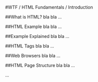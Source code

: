 #WTF / HTML Fundamentals / Introduction

##What is HTML?
bla bla ...  

##HTML Example
bla bla ...  

##Example Explained
bla bla ...  

##HTML Tags
bla bla ...  

##Web Browsers
bla bla ...  

##HTML Page Structure
bla bla ...  

...
